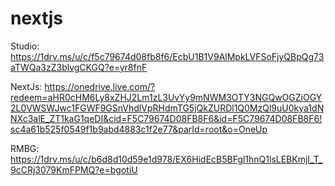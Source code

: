 # nextjs

Studio: 
https://1drv.ms/u/c/f5c79674d08fb8f6/EcbU1B1V9AlMpkLVFSoFjyQBpQg73aTWQa3zZ3blvgCKGQ?e=yr8fnF

NextJs:
https://onedrive.live.com/?redeem=aHR0cHM6Ly8xZHJ2Lm1zL3UvYy9mNWM3OTY3NGQwOGZiOGY2L0VWSWJwc1FGWF9GSnVhdlVpRHdmTG5jQkZURDl1Q0MzQl9uU0kya1dNNXc3alE_ZT1kaG1qeDI&cid=F5C79674D08FB8F6&id=F5C79674D08FB8F6!sc4a61b525f0549f1b9abd4883c1f2e77&parId=root&o=OneUp

RMBG: 
https://1drv.ms/u/c/b6d8d10d59e1d978/EX6HidEcB5BFgl1hnQ1lsLEBKmjI_T_9cCRj3079KmFPMQ?e=bgotiU
